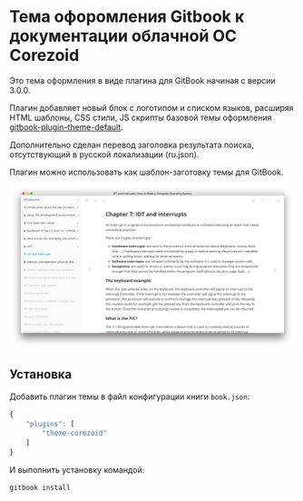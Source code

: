 # Тема офоромления Gitbook к документации облачной ОС Corezoid

Это тема оформления в виде плагина для GitBook начиная с версии 3.0.0.

Плагин добавляет новый блок с логотипом и списком языков, расширяя HTML шаблоны, CSS стили, JS скрипты базовой темы оформления [gitbook-plugin-theme-default](https://www.npmjs.com/package/gitbook-plugin-theme-default).

Дополнительно сделан перевод заголовка результата поиска, отсутствующий в русской локализации (ru.json).

Плагин можно использовать как шаблон-заготовку темы для GitBook.

![Image](https://github.com/akulov/gitbook-plugin-theme-corezoid/blob/master/preview.png)

## Установка

Добавить плагин темы в файл конфигурации книги `book.json`:

```js
{
    "plugins": [
        "theme-corezoid"
    ]
}
```

И выполнить установку командой:

``` bash
gitbook install
```